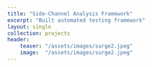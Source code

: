 ```yaml
---
title: "Side-Channel Analysis Framework"
excerpt: "Built automated testing framework"
layout: single
collection: projects
header:
    teaser: "/assets/images/surge2.jpeg"
    image:  "/assets/images/surge2.jpeg"
---
```

